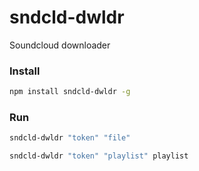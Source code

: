 # sndcld-dwldr

Soundcloud downloader

### Install
```sh
npm install sndcld-dwldr -g
```

### Run
```sh
sndcld-dwldr "token" "file"

sndcld-dwldr "token" "playlist" playlist
```